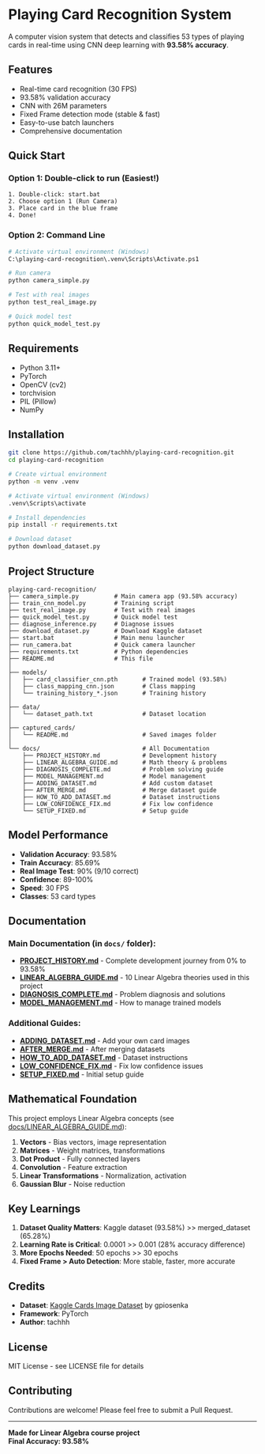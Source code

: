 # Playing Card Recognition System

A computer vision system that detects and classifies 53 types of playing cards in real-time using CNN deep learning with **93.58% accuracy**.

## Features
- Real-time card recognition (30 FPS)
- 93.58% validation accuracy
- CNN with 26M parameters
- Fixed Frame detection mode (stable & fast)
- Easy-to-use batch launchers
- Comprehensive documentation

## Quick Start

### Option 1: Double-click to run (Easiest!)
```
1. Double-click: start.bat
2. Choose option 1 (Run Camera)
3. Place card in the blue frame
4. Done!
```

### Option 2: Command Line
```bash
# Activate virtual environment (Windows)
C:\playing-card-recognition\.venv\Scripts\Activate.ps1

# Run camera
python camera_simple.py

# Test with real images
python test_real_image.py

# Quick model test
python quick_model_test.py
```

## Requirements
- Python 3.11+
- PyTorch
- OpenCV (cv2)
- torchvision
- PIL (Pillow)
- NumPy

## Installation
```bash
git clone https://github.com/tachhh/playing-card-recognition.git
cd playing-card-recognition

# Create virtual environment
python -m venv .venv

# Activate virtual environment (Windows)
.venv\Scripts\activate

# Install dependencies
pip install -r requirements.txt

# Download dataset
python download_dataset.py
```

## Project Structure
```
playing-card-recognition/
├── camera_simple.py          # Main camera app (93.58% accuracy)
├── train_cnn_model.py        # Training script
├── test_real_image.py        # Test with real images
├── quick_model_test.py       # Quick model test
├── diagnose_inference.py     # Diagnose issues
├── download_dataset.py       # Download Kaggle dataset
├── start.bat                 # Main menu launcher
├── run_camera.bat            # Quick camera launcher
├── requirements.txt          # Python dependencies
├── README.md                 # This file
│
├── models/
│   ├── card_classifier_cnn.pth       # Trained model (93.58%)
│   ├── class_mapping_cnn.json        # Class mapping
│   └── training_history_*.json       # Training history
│
├── data/
│   └── dataset_path.txt              # Dataset location
│
├── captured_cards/
│   └── README.md                     # Saved images folder
│
└── docs/                             # All Documentation
    ├── PROJECT_HISTORY.md            # Development history
    ├── LINEAR_ALGEBRA_GUIDE.md       # Math theory & problems
    ├── DIAGNOSIS_COMPLETE.md         # Problem solving guide
    ├── MODEL_MANAGEMENT.md           # Model management
    ├── ADDING_DATASET.md             # Add custom dataset
    ├── AFTER_MERGE.md                # Merge dataset guide
    ├── HOW_TO_ADD_DATASET.md         # Dataset instructions
    ├── LOW_CONFIDENCE_FIX.md         # Fix low confidence
    └── SETUP_FIXED.md                # Setup guide
```

## Model Performance
- **Validation Accuracy**: 93.58%
- **Train Accuracy**: 85.69%
- **Real Image Test**: 90% (9/10 correct)
- **Confidence**: 89-100%
- **Speed**: 30 FPS
- **Classes**: 53 card types

## Documentation

### Main Documentation (in `docs/` folder):
- **[PROJECT_HISTORY.md](docs/PROJECT_HISTORY.md)** - Complete development journey from 0% to 93.58%
- **[LINEAR_ALGEBRA_GUIDE.md](docs/LINEAR_ALGEBRA_GUIDE.md)** - 10 Linear Algebra theories used in this project
- **[DIAGNOSIS_COMPLETE.md](docs/DIAGNOSIS_COMPLETE.md)** - Problem diagnosis and solutions
- **[MODEL_MANAGEMENT.md](docs/MODEL_MANAGEMENT.md)** - How to manage trained models

### Additional Guides:
- **[ADDING_DATASET.md](docs/ADDING_DATASET.md)** - Add your own card images
- **[AFTER_MERGE.md](docs/AFTER_MERGE.md)** - After merging datasets
- **[HOW_TO_ADD_DATASET.md](docs/HOW_TO_ADD_DATASET.md)** - Dataset instructions
- **[LOW_CONFIDENCE_FIX.md](docs/LOW_CONFIDENCE_FIX.md)** - Fix low confidence issues
- **[SETUP_FIXED.md](docs/SETUP_FIXED.md)** - Initial setup guide

## Mathematical Foundation
This project employs Linear Algebra concepts (see [docs/LINEAR_ALGEBRA_GUIDE.md](docs/LINEAR_ALGEBRA_GUIDE.md)):
1. **Vectors** - Bias vectors, image representation
2. **Matrices** - Weight matrices, transformations
3. **Dot Product** - Fully connected layers
4. **Convolution** - Feature extraction
5. **Linear Transformations** - Normalization, activation
6. **Gaussian Blur** - Noise reduction

## Key Learnings
1. **Dataset Quality Matters**: Kaggle dataset (93.58%) >> merged_dataset (65.28%)
2. **Learning Rate is Critical**: 0.0001 >> 0.001 (28% accuracy difference)
3. **More Epochs Needed**: 50 epochs >> 30 epochs
4. **Fixed Frame > Auto Detection**: More stable, faster, more accurate

## Credits
- **Dataset**: [Kaggle Cards Image Dataset](https://www.kaggle.com/datasets/gpiosenka/cards-image-datasetclassification) by gpiosenka
- **Framework**: PyTorch
- **Author**: tachhh

## License
MIT License - see LICENSE file for details

## Contributing
Contributions are welcome! Please feel free to submit a Pull Request.

---

**Made for Linear Algebra course project**  
**Final Accuracy: 93.58%**